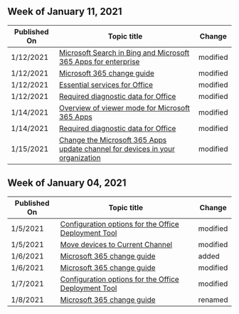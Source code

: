 <!-- This file is generated automatically each week. Changes made to this file will be overwritten.-->



## Week of January 11, 2021


| Published On |Topic title | Change |
|------|------------|--------|
| 1/12/2021 | [Microsoft Search in Bing and Microsoft 365 Apps for enterprise](/DeployOffice/microsoft-search-bing) | modified |
| 1/12/2021 | [Microsoft 365 change guide](/DeployOffice/fieldnotes/microsoft-365-change-guide) | modified |
| 1/12/2021 | [Essential services for Office](/DeployOffice/privacy/essential-services) | modified |
| 1/12/2021 | [Required diagnostic data for Office](/DeployOffice/privacy/required-diagnostic-data) | modified |
| 1/14/2021 | [Overview of viewer mode for Microsoft 365 Apps](/DeployOffice/overview-viewer-mode) | modified |
| 1/14/2021 | [Required diagnostic data for Office](/DeployOffice/privacy/required-diagnostic-data) | modified |
| 1/15/2021 | [Change the Microsoft 365 Apps update channel for devices in your organization](/DeployOffice/change-update-channels) | modified |


## Week of January 04, 2021


| Published On |Topic title | Change |
|------|------------|--------|
| 1/5/2021 | [Configuration options for the Office Deployment Tool](/DeployOffice/office-deployment-tool-configuration-options) | modified |
| 1/5/2021 | [Move devices to Current Channel](/DeployOffice/other/move-devices-current-channel) | modified |
| 1/6/2021 | [Microsoft 365 change guide](/DeployOffice/microsoft-365-change-guide) | added |
| 1/6/2021 | [Microsoft 365 change guide](/DeployOffice/microsoft-365-change-guide) | modified |
| 1/7/2021 | [Configuration options for the Office Deployment Tool](/DeployOffice/office-deployment-tool-configuration-options) | modified |
| 1/8/2021 | [Microsoft 365 change guide](/DeployOffice/fieldnotes/microsoft-365-change-guide) | renamed |
